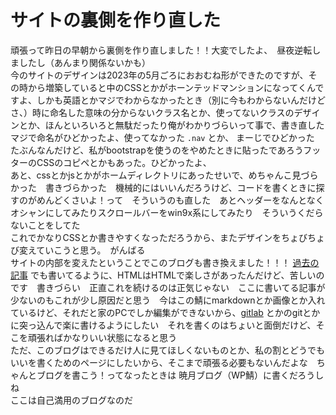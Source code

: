 # サイトの裏側を作り直した

頑張って昨日の早朝から裏側を作り直しました！！大変でしたよ、　昼夜逆転しましたし（あんまり関係ないかも）  
今のサイトのデザインは2023年の5月ごろにおおむね形ができたのですが、その時から増築していると中のCSSとかがホーンテッドマンションになってくんですよ、しかも英語とかマジでわからなかったとき（別に今もわからないんだけどさ、）時に命名した意味の分からないクラス名とか、使ってないクラスのデザインとか、ほんといろいろと無駄だったり俺がわかりづらいって事で、書き直した  
マジで命名がひどかったよ、使ってなかった `.nav` とか、 まーじでひどかった　たぶんなんだけど、私がbootstrapを使うのをやめたときに貼ったであろうフッターのCSSのコピペとかもあった。ひどかったよ、  
あと、cssとかjsとかがホームディレクトリにあったせいで、めちゃんこ見づらかった　書きづらかった　機械的にはいいんだろうけど、コードを書くときに探すのがめんどくさいよ！って　そういうのも直した　あとヘッダーをなんとなくオシャンにしてみたりスクロールバーをwin9x系にしてみたり　そういうくだらないことをしてた  
これでかなりCSSとか書きやすくなっただろうから、またデザインをちょびちょび変えていこうと思う。　がんばる  
サイトの内部を変えたということでこのブログも書き換えました！！！ [過去の記事](https://256server.com/blog/viwer.html?file=md/20250127.md) でも書いてるように、HTMLはHTMLで楽しさがあったんだけど、苦しいのです　書きづらい　正直これを続けるのは正気じゃない　ここに書いてる記事が少ないのもこれが少し原因だと思う　今はこの鯖にmarkdownとか画像とか入れているけど、それだと家のPCでしか編集ができないから、[gitlab](https://gitlab.256server.com) とかのgitとかに突っ込んで楽に書けるようにしたい　それを書くのはちょいと面倒だけど、そこを頑張ればかなりいい状態になると思う  
ただ、このブログはできるだけ人に見てほしくないものとか、私の割とどうでもいいを書くためのページにしたいから、そこまで頑張る必要もないんだよな　ちゃんとブログを書こう！ってなったときは 暁月ブログ（WP鯖）に書くだろうしね  
ここは自己満用のブログなのだ